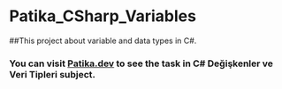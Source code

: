 # Patika_CSharp_Variables
##This project about variable and data types in C#.

### You can visit [Patika.dev](https://www.patika.dev/tr) to see the task in C# Değişkenler ve Veri Tipleri subject.
